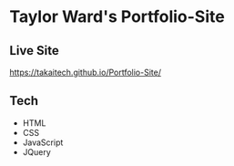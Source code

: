 # Taylor Ward's Portfolio-Site

## Live Site
https://takaitech.github.io/Portfolio-Site/

## Tech

- HTML
- CSS
- JavaScript
- JQuery
